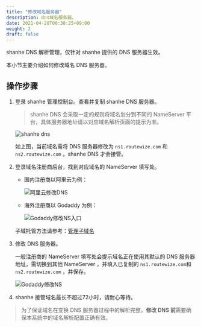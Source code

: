 ```yaml
---
title: "修改域名服务器"
description: dns域名服务器。
date: 2021-04-28T00:38:25+09:00
weight: 2
draft: false
---
```


shanhe DNS 解析管理，仅针对 shanhe 提供的 DNS 服务器生效。

本小节主要介绍如何修改域名 DNS 服务器。

## 操作步骤

1. 登录 shanhe 管理控制台。查看并复制 shanhe DNS 服务器。

    > shanhe DNS 会采取一定的规则将域名划分到不同的 NameServer 平台，具体服务器地址请以对应域名解析页面的提示为准。

    ![shanhe dns](../_images/dns_ns_list.png)

    如上图，当前域名需将 DNS 服务器修改为 `ns1.routewize.com` 和 `ns2.routewize.com` ，shanhe DNS 才会接管。

2. 登录域名注册商后台，找到对应域名的 NameServer 填写处。

    * 国内注册商以阿里云为例：

        ![阿里云修改DNS](../_images/dns_modify_aliyun.png)

    * 海外注册商以 Godaddy 为例：

        ![Godaddy修改NS入口](../_images/dns_modify_godaddy_1.png)

   子域托管方法请参考：[管理子域名](../subzone)

3. 修改 DNS 服务器。

    一般注册商的 NameServer 填写处会提示域名正在使用其默认的 DNS 服务器地址，需切换到其他 NameServer ，并填入已复制的 `ns1.routewize.com`和`ns2.routewize.com` ，并保存。

    ![Godaddy修改NS](../_images/dns_modify_godaddy_2.png)

4. shanhe 接管域名最长不超过72小时，请耐心等待。

> 为了保证域名在变换 DNS 服务器过程中的解析完整，**修改 DNS 前**需要确保本系统中的域名解析配置正确有效。
